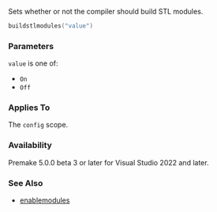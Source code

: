 Sets whether or not the compiler should build STL modules.

```lua
buildstlmodules("value")
```

### Parameters ###

`value` is one of:

- `On`
- `Off`

### Applies To ###

The `config` scope.

### Availability ###

Premake 5.0.0 beta 3 or later for Visual Studio 2022 and later.

### See Also ###

* [enablemodules](enablemodules.md)
